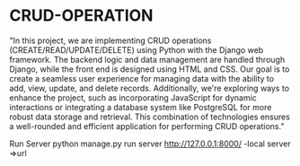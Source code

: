 ﻿# CRUD-OPERATION
"In this project, we are implementing CRUD operations (CREATE/READ/UPDATE/DELETE) using Python with the Django web framework. The backend logic and data management are handled through Django, while the front end is designed using HTML and CSS. Our goal is to create a seamless user experience for managing data with the ability to add, view, update, and delete records. Additionally, we're exploring ways to enhance the project, such as incorporating JavaScript for dynamic interactions or integrating a database system like PostgreSQL for more robust data storage and retrieval. This combination of technologies ensures a well-rounded and efficient application for performing CRUD operations."

Run Server 
python manage.py run server
http://127.0.0.1:8000/ -local server =>url 
